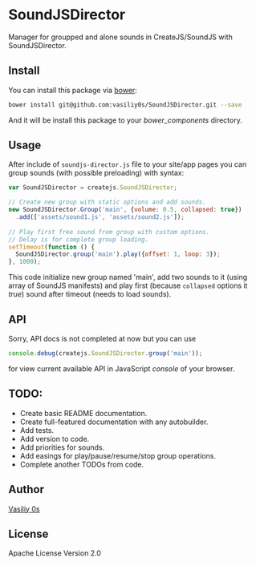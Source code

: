 SoundJSDirector
===============

Manager for groupped and alone sounds in CreateJS/SoundJS with SoundJSDirector.

## Install

You can install this package via [bower](http://bower.io/):
```sh
bower install git@github.com:vasiliy0s/SoundJSDirector.git --save
```

And it will be install this package to your *bower_components* directory.

## Usage

After include of `soundjs-director.js` file to your site/app pages you can group sounds (with possible preloading) with syntax:

```js
var SoundJSDirector = createjs.SoundJSDirector;

// Create new group with static options and add sounds.
new SoundJSDirector.Group('main', {volume: 0.5, collapsed: true})
  .add(['assets/sound1.js', 'assets/sound2.js']);
  
// Play first free sound from group with custom options.
// Delay is for complete group loading.
setTimeout(function () {
  SoundJSDirector.group('main').play({offset: 1, loop: 3});
}, 1000);
```

This code initialize new group named 'main', add two sounds to it (using array of SoundJS manifests) and play first (because `collapsed` options it _true_) sound after timeout (needs to load sounds).

## API

Sorry, API docs is not completed at now but you can use
```js
console.debug(createjs.SoundJSDirector.group('main'));
```
for view current available API in JavaScript _console_ of your browser.

## TODO:

- Create basic README documentation.
- Create full-featured documentation with any autobuilder.
- Add tests.
- Add version to code.
- Add priorities for sounds.
- Add easings for play/pause/resume/stop group operations.
- Complete another TODOs from code.

## Author

[Vasiliy 0s](http://vasiliy0s.com/)

## License

Apache License Version 2.0
